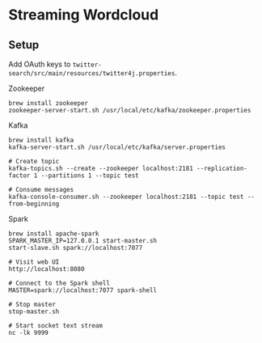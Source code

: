 Streaming Wordcloud
===
Setup
---
Add OAuth keys to `twitter-search/src/main/resources/twitter4j.properties`.

Zookeeper

```
brew install zookeeper
zookeeper-server-start.sh /usr/local/etc/kafka/zookeeper.properties
```

Kafka

```
brew install kafka
kafka-server-start.sh /usr/local/etc/kafka/server.properties

# Create topic
kafka-topics.sh --create --zookeeper localhost:2181 --replication-factor 1 --partitions 1 --topic test

# Consume messages
kafka-console-consumer.sh --zookeeper localhost:2181 --topic test --from-beginning
```

Spark

```
brew install apache-spark
SPARK_MASTER_IP=127.0.0.1 start-master.sh
start-slave.sh spark://localhost:7077

# Visit web UI
http://localhost:8080

# Connect to the Spark shell
MASTER=spark://localhost:7077 spark-shell

# Stop master
stop-master.sh

# Start socket text stream
nc -lk 9999
```
